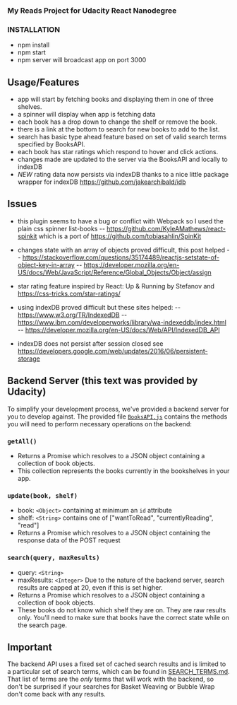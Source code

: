 ### My Reads Project for Udacity React Nanodegree

### INSTALLATION
- npm install
- npm start   
- npm server will broadcast app on port 3000

## Usage/Features
- app will start by fetching books and displaying them in one of three shelves.
- a spinner will display when app is fetching data
- each book has a drop down to change the shelf or remove the book.
- there is a link at the bottom to search for new books to add to the list.
- search has basic type ahead feature based on set of valid search terms specified
by BooksAPI.
- each book has star ratings which respond to hover and click actions.
- changes made are updated to the server via the BooksAPI and locally to indexDB
- *NEW* rating data now persists via indexDB thanks to a nice little package wrapper for
indexDB https://github.com/jakearchibald/idb


## Issues
- this plugin seems to have a bug or conflict with Webpack so I used the plain css spinner list-books
-- https://github.com/KyleAMathews/react-spinkit  which is a port of https://github.com/tobiasahlin/SpinKit

- changes state with an array of objects proved difficult, this post helped
-- https://stackoverflow.com/questions/35174489/reactjs-setstate-of-object-key-in-array
-- https://developer.mozilla.org/en-US/docs/Web/JavaScript/Reference/Global_Objects/Object/assign

- star rating feature inspired by React: Up & Running by Stefanov and https://css-tricks.com/star-ratings/

- using indexDB proved difficult but these sites helped:
-- https://www.w3.org/TR/IndexedDB
-- https://www.ibm.com/developerworks/library/wa-indexeddb/index.html
-- https://developer.mozilla.org/en-US/docs/Web/API/IndexedDB_API

- indexDB does not persist after session closed see https://developers.google.com/web/updates/2016/06/persistent-storage


## Backend Server  (this text was provided by Udacity)

To simplify your development process, we've provided a backend server for you to develop against. The provided file [`BooksAPI.js`](src/BooksAPI.js) contains the methods you will need to perform necessary operations on the backend:

### `getAll()`
* Returns a Promise which resolves to a JSON object containing a collection of book objects.
* This collection represents the books currently in the bookshelves in your app.

### `update(book, shelf)`
* book: `<Object>` containing at minimum an `id` attribute
* shelf: `<String>` contains one of ["wantToRead", "currentlyReading", "read"]  
* Returns a Promise which resolves to a JSON object containing the response data of the POST request

### `search(query, maxResults)`
* query: `<String>`
* maxResults: `<Integer>` Due to the nature of the backend server, search results are capped at 20, even if this is set higher.
* Returns a Promise which resolves to a JSON object containing a collection of book objects.
* These books do not know which shelf they are on. They are raw results only. You'll need to make sure that books have the correct state while on the search page.

## Important
The backend API uses a fixed set of cached search results and is limited to a particular set of search terms, which can be found in [SEARCH_TERMS.md](SEARCH_TERMS.md). That list of terms are the _only_ terms that will work with the backend, so don't be surprised if your searches for Basket Weaving or Bubble Wrap don't come back with any results.

